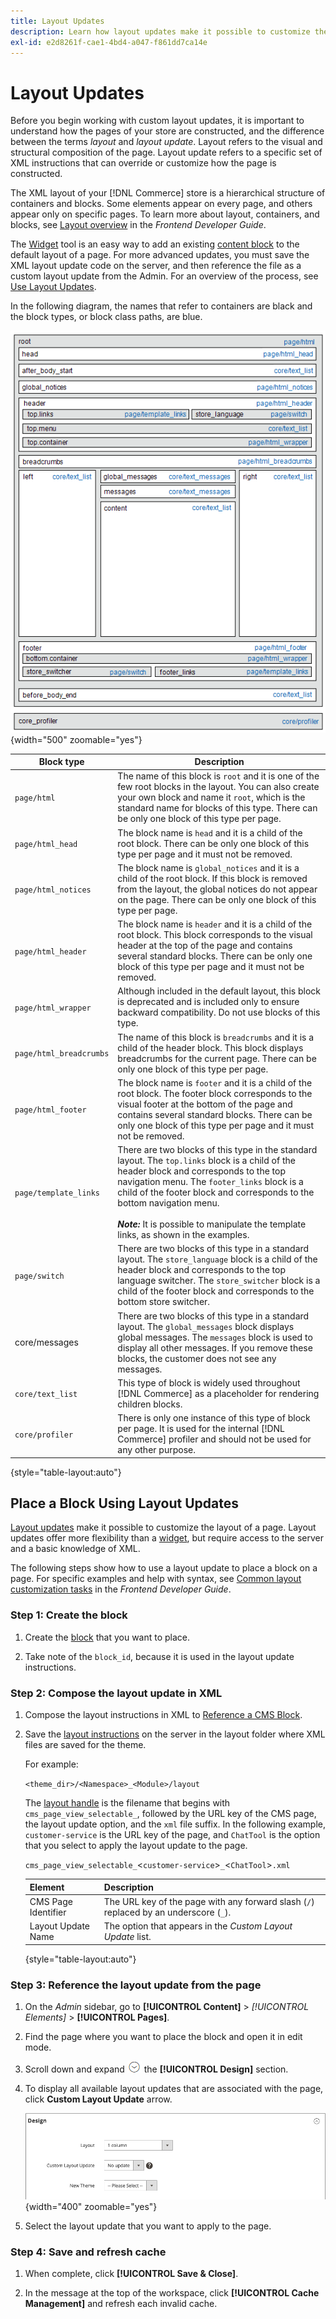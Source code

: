 ```yaml
---
title: Layout Updates
description: Learn how layout updates make it possible to customize the layout of a page.
exl-id: e2d8261f-cae1-4bd4-a047-f861dd7ca14e
---
```

# Layout Updates

Before you begin working with custom layout updates, it is important to understand how the pages of your store are constructed, and the difference between the terms *layout* and *layout update*. Layout refers to the visual and structural composition of the page. Layout update refers to a specific set of XML instructions that can override or customize how the page is constructed.

The XML layout of your [!DNL Commerce] store is a hierarchical structure of containers and blocks. Some elements appear on every page, and others appear only on specific pages. To learn more about layout, containers, and blocks, see [Layout overview][1] in the _Frontend Developer Guide_.

The [Widget](widgets.md) tool is an easy way to add an existing [content block](blocks.md) to the default layout of a page. For more advanced updates, you must save the XML layout update code on the server, and then reference the file as a custom layout update from the Admin. For an overview of the process, see [Use Layout Updates](layout-updates.md#place-a-block-using-layout-updates).

In the following diagram, the names that refer to containers are black and the block types, or block class paths, are blue.

![Standard block layout diagram](./assets/page-layout-default.png){width="500" zoomable="yes"}

|Block type|Description|
|--- |--- |
|`page/html`|The name of this block is `root` and it is one of the few root blocks in the layout. You can also create your own block and name it `root`, which is the standard name for blocks of this type. There can be only one block of this type per page.|
|`page/html_head`|The block name is `head` and it is a child of the root block. There can be only one block of this type per page and it must not be removed.|
|`page/html_notices`|The block name is `global_notices` and it is a child of the root block. If this block is removed from the layout, the global notices do not appear on the page. There can be only one block of this type per page.|
|`page/html_header`|The block name is `header` and it is a child of the root block. This block corresponds to the visual header at the top of the page and contains several standard blocks. There can be only one block of this type per page and it must not be removed.|
|`page/html_wrapper`|Although included in the default layout, this block is deprecated and is included only to ensure backward compatibility. Do not use blocks of this type.|
|`page/html_breadcrumbs`|The name of this block is `breadcrumbs` and it is a child of the header block. This block displays breadcrumbs for the current page. There can be only one block of this type per page. |
|`page/html_footer`|The block name is `footer` and it is a child of the root block. The footer block corresponds to the visual footer at the bottom of the page and contains several standard blocks. There can be only one block of this type per page and it must not be removed.|
|`page/template_links`|There are two blocks of this type in the standard layout. The `top.links` block is a child of the header block and corresponds to the top navigation menu. The `footer_links` block is a child of the footer block and corresponds to the bottom navigation menu. <br/><br/>**_Note:_** It is possible to manipulate the template links, as shown in the examples.|
|`page/switch`|There are two blocks of this type in a standard layout. The `store_language` block is a child of the header block and corresponds to the top language switcher. The `store_switcher` block is a child of the footer block and corresponds to the bottom store switcher.|
|core/messages|There are two blocks of this type in a standard layout. The `global_messages` block displays global messages. The `messages` block is used to display all other messages. If you remove these blocks, the customer does not see any messages.|
|`core/text_list`|This type of block is widely used throughout [!DNL Commerce] as a placeholder for rendering children blocks.|
|`core/profiler`|There is only one instance of this type of block per page. It is used for the internal [!DNL Commerce] profiler and should not be used for any other purpose.|

{style="table-layout:auto"}

## Place a Block Using Layout Updates

[Layout updates](layout-updates.md) make it possible to customize the layout of a page. Layout updates offer more flexibility than a [widget](widgets.md), but require access to the server and a basic knowledge of XML.

The following steps show how to use a layout update to place a block on a page. For specific examples and help with syntax, see [Common layout customization tasks][4] in the _Frontend Developer Guide_.

### Step 1: Create the block

1. Create the [block](block-add.md) that you want to place.

1. Take note of the `block_id`, because it is used in the layout update instructions.

### Step 2: Compose the layout update in XML

1. Compose the layout instructions in XML to [Reference a CMS Block][3].

1. Save the [layout instructions][2] on the server in the layout folder where XML files are saved for the theme.

   For example:

   `<theme_dir>/<Namespace>_<Module>/layout`

   The [layout handle][4] is the filename that begins with `cms_page_view_selectable_`, followed by the URL key of the CMS page, the layout update option, and the `xml` file suffix. In the following example, `customer-service` is the URL key of the page, and `ChatTool` is the option that you select to apply the layout update to the page.

   `cms_page_view_selectable_`<`customer-service`>`_`<`ChatTool`>`.xml`

   |Element|Description|
   |--- |--- |
   |CMS Page Identifier|The URL key of the page with any forward slash (`/`) replaced by an underscore (`_`).|
   |Layout Update Name|The option that appears in the _Custom Layout Update_ list.|

   {style="table-layout:auto"}

### Step 3: Reference the layout update from the page

1. On the _Admin_ sidebar, go to **[!UICONTROL Content]** > _[!UICONTROL Elements]_ > **[!UICONTROL Pages]**.

1. Find the page where you want to place the block and open it in edit mode.

1. Scroll down and expand ![Expansion selector](../assets/icon-display-expand.png) the **[!UICONTROL Design]** section.

1. To display all available layout updates that are associated with the page, click **Custom Layout Update** arrow.

   ![Custom Layout Update list](./assets/page-design-custom-layout-update.png){width="400" zoomable="yes"}

1. Select the layout update that you want to apply to the page.

### Step 4: Save and refresh cache

1. When complete, click **[!UICONTROL Save & Close]**.

1. In the message at the top of the workspace, click **[!UICONTROL Cache Management]** and refresh each invalid cache.

[1]: https://developer.adobe.com/commerce/frontend-core/guide/layouts/
[2]: https://developer.adobe.com/commerce/frontend-core/guide/layouts/xml-instructions/
[3]: https://developer.adobe.com/commerce/frontend-core/guide/layouts/xml-manage/
[4]: https://developer.adobe.com/commerce/frontend-core/guide/layouts/
